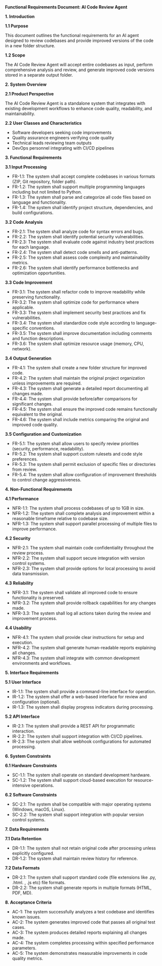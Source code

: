 ﻿**Functional Requirements Document: AI Code Review Agent** 

**1. Introduction** 

**1.1 Purpose** 

This document outlines the functional requirements for an AI agent designed to review codebases and provide improved versions of the code in a new folder structure. 

**1.2 Scope** 

The AI Code Review Agent will accept entire codebases as input, perform comprehensive analysis and review, and generate improved code versions stored in a separate output folder. 

**2. System Overview** 

**2.1 Product Perspective** 

The AI Code Review Agent is a standalone system that integrates with existing development workflows to enhance code quality, readability, and maintainability. 

**2.2 User Classes and Characteristics** 

- Software developers seeking code improvements 
- Quality assurance engineers verifying code quality 
- Technical leads reviewing team outputs 
- DevOps personnel integrating with CI/CD pipelines 

**3. Functional Requirements** 

**3.1 Input Processing** 

- FR-1.1: The system shall accept complete codebases in various formats (ZIP, Git repository, folder path). 
- FR-1.2: The system shall support multiple programming languages including but not limited to Python. 
- FR-1.3: The system shall parse and categorize all code files based on language and functionality. 
- FR-1.4: The system shall identify project structure, dependencies, and build configurations. 

**3.2 Code Analysis** 

- FR-2.1: The system shall analyze code for syntax errors and bugs. 
- FR-2.2: The system shall identify potential security vulnerabilities. 
- FR-2.3: The system shall evaluate code against industry best practices for each language. 
- FR-2.4: The system shall detect code smells and anti-patterns. 
- FR-2.5: The system shall assess code complexity and maintainability metrics. 
- FR-2.6: The system shall identify performance bottlenecks and optimization opportunities. 

**3.3 Code Improvement** 

- FR-3.1: The system shall refactor code to improve readability while preserving functionality. 
- FR-3.2: The system shall optimize code for performance where applicable. 
- FR-3.3: The system shall implement security best practices and fix vulnerabilities. 
- FR-3.4: The system shall standardize code style according to language-specific conventions. 
- FR-3.5: The system shall improve documentation including comments and function descriptions. 
- FR-3.6: The system shall optimize resource usage (memory, CPU, network). 

**3.4 Output Generation** 

- FR-4.1: The system shall create a new folder structure for improved code. 
- FR-4.2: The system shall maintain the original project organization unless improvements are required. 
- FR-4.3: The system shall generate a detailed report documenting all changes made. 
- FR-4.4: The system shall provide before/after comparisons for significant changes. 
- FR-4.5: The system shall ensure the improved code remains functionally equivalent to the original. 
- FR-4.6: The system shall include metrics comparing the original and improved code quality. 

**3.5 Configuration and Customization** 

- FR-5.1: The system shall allow users to specify review priorities (security, performance, readability). 
- FR-5.2: The system shall support custom rulesets and code style preferences. 
- FR-5.3: The system shall permit exclusion of specific files or directories from review. 
- FR-5.4: The system shall allow configuration of improvement thresholds to control change aggressiveness. 

**4. Non-Functional Requirements** 

**4.1 Performance** 

- NFR-1.1: The system shall process codebases of up to 1GB in size. 
- NFR-1.2: The system shall complete analysis and improvement within a reasonable timeframe relative to codebase size. 
- NFR-1.3: The system shall support parallel processing of multiple files to improve performance. 

**4.2 Security** 

- NFR-2.1: The system shall maintain code confidentiality throughout the review process. 
- NFR-2.2: The system shall support secure integration with version control systems. 
- NFR-2.3: The system shall provide options for local processing to avoid data transmission. 

**4.3 Reliability** 

- NFR-3.1: The system shall validate all improved code to ensure functionality is preserved. 
- NFR-3.2: The system shall provide rollback capabilities for any changes made. 
- NFR-3.3: The system shall log all actions taken during the review and improvement process. 

**4.4 Usability** 

- NFR-4.1: The system shall provide clear instructions for setup and execution. 
- NFR-4.2: The system shall generate human-readable reports explaining all changes. 
- NFR-4.3: The system shall integrate with common development environments and workflows. 

**5. Interface Requirements** 

**5.1 User Interface** 

- IR-1.1: The system shall provide a command-line interface for operation. 
- IR-1.2: The system shall offer a web-based interface for review and configuration (optional). 
- IR-1.3: The system shall display progress indicators during processing. 

**5.2 API Interface** 

- IR-2.1: The system shall provide a REST API for programmatic interaction. 
- IR-2.2: The system shall support integration with CI/CD pipelines. 
- IR-2.3: The system shall allow webhook configurations for automated processing. 

**6. System Constraints** 

**6.1 Hardware Constraints** 

- SC-1.1: The system shall operate on standard development hardware. 
- SC-1.2: The system shall support cloud-based execution for resource-intensive operations. 

**6.2 Software Constraints** 

- SC-2.1: The system shall be compatible with major operating systems (Windows, macOS, Linux). 
- SC-2.2: The system shall support integration with popular version control systems. 

**7. Data Requirements** 

**7.1 Data Retention** 

- DR-1.1: The system shall not retain original code after processing unless explicitly configured. 
- DR-1.2: The system shall maintain review history for reference. 

**7.2 Data Formats** 

- DR-2.1: The system shall support standard code (file extensions like .py, .html. , .js etc) file formats. 
- DR-2.2: The system shall generate reports in multiple formats (HTML, PDF, MD). 

**8. Acceptance Criteria** 

- AC-1: The system successfully analyzes a test codebase and identifies known issues. 
- AC-2: The system generates improved code that passes all original test cases. 
- AC-3: The system produces detailed reports explaining all changes made. 
- AC-4: The system completes processing within specified performance parameters. 
- AC-5: The system demonstrates measurable improvements in code quality metrics. 

